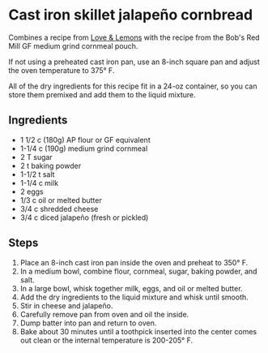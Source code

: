 # Cast iron skillet jalapeño cornbread

Combines a recipe from [Love & Lemons](https://www.loveandlemons.com/jalapeno-cornbread/) with the recipe from the Bob's Red Mill GF medium grind cornmeal pouch.

If not using a preheated cast iron pan, use an 8-inch square pan and adjust the oven temperature to 375° F.

All of the dry ingredients for this recipe fit in a 24-oz container, so you can store them premixed and add them to the liquid mixture.

## Ingredients

- 1 1/2 c (180g) AP flour or GF equivalent
- 1-1/4 c (190g) medium grind cornmeal
- 2 T sugar
- 2 t baking powder
- 1-1/2 t salt
- 1-1/4 c milk
- 2 eggs
- 1/3 c oil or melted butter
- 3/4 c shredded cheese
- 3/4 c diced jalapeño (fresh or pickled)

## Steps

1. Place an 8-inch cast iron pan inside the oven and preheat to 350° F.
1. In a medium bowl, combine flour, cornmeal, sugar, baking powder, and salt.
1. In a large bowl, whisk together milk, eggs, and oil or melted butter.
1. Add the dry ingredients to the liquid mixture and whisk until smooth.
1. Stir in cheese and jalapeño.
1. Carefully remove pan from oven and oil the inside.
1. Dump batter into pan and return to oven.
1. Bake about 30 minutes until a toothpick inserted into the center comes out clean or the internal temperature is 200-205° F.
